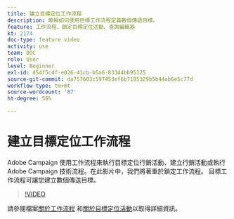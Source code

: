 ```yaml
---
title: 建立目標定位工作流程
description: 瞭解如何使用目標工作流程定義數個傳遞目標。
feature: 工作流程、鎖定目標定位活動、查詢編輯器
kt: 2174
doc-type: feature video
activity: use
team: DOC
role: User
level: Beginner
exl-id: d54f5cdf-e026-41cb-b5a6-83344bb95125
source-git-commit: da757603c597453ef6b7195329b5b44ab6e5c77d
workflow-type: tm+mt
source-wordcount: '87'
ht-degree: 56%

---
```


# 建立目標定位工作流程

Adobe Campaign 使用工作流程來執行目標定位行銷活動、建立行銷活動或執行 Adobe Campaign 技術流程。在此影片中，我們將著重於鎖定工作流程。 目標工作流程可讓您建立數個傳送目標。

>[!VIDEO](https://video.tv.adobe.com/v/25605?quality=12)

請參閱檔案[關於工作流程](https://experienceleague.adobe.com/docs/campaign-classic/using/automating-with-workflows/introduction/about-workflows.html?lang=zh-Hant)
和[關於目標定位活動](https://experienceleague.adobe.com/docs/campaign-classic/using/automating-with-workflows/targeting-activities/about-targeting-activities.html)以取得詳細資訊。

